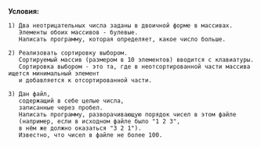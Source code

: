 **Условия:**
    
    1) Два неотрицательных числа заданы в двоичной форме в массивах.
       Элементы обоих массивов - булевые.
       Написать программу, которая определяет, какое число больше.

    2) Реализовать сортировку выбором.
       Сортируемый массив (размером в 10 элементов) вводится с клавиатуры.
       Сортировка выбором - это та, где в неотсортированной части массива ищется минимальный элемент
       и добавляется к отсортированной части.

    3) Дан файл,
       содержащий в себе целые числа,
       записанные через пробел.
       Написать программу, разворачивающую порядок чисел в этом файле
       (например, если в исходном файле было "1 2 3",
       в нём же должно оказаться "3 2 1").
       Известно, что чисел в файле не более 100.
